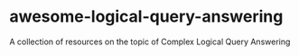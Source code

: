# awesome-logical-query-answering
A collection of resources on the topic of Complex Logical Query Answering
